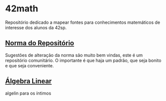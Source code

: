 # 42math
Repositório dedicado a mapear fontes para conhecimentos matemáticos de interesse dos alunos da 42sp.

## [Norma do Repositório](https://github.com/vinicius111andrade/42math/blob/main/norma_do_repo.md)  
Sugestões de alteração da norma são muito bem vindas, este é um repositório comunitário. O importante é que haja um padrão, que seja bonito e que seja conveniente.

## [Álgebra Linear](https://github.com/vinicius111andrade/42math/blob/main/algebra_linear.md)  
algelin para os íntimos
